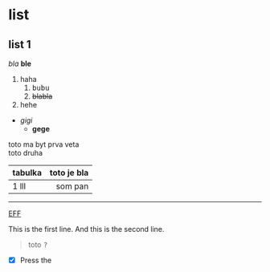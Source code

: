 # list
## list 1

_bla_
**ble**

1. haha
    1. <kbd>bubu</kbd>
    2. ~~blabla~~
2. hehe

 * _gigi_
   * **gege**

<p> toto ma byt prva veta <br>
    toto druha<p>


| tabulka | toto je bla |
| ------- | -----:|
| 1 lll | som pan |

---

[EFF](https://eff.org)

<p>This is the first line.
And this is the second line.</p>

 > toto 
 <kbd>?</kbd>

- [x] Press the



[1]:https://www.stuba.sk/
